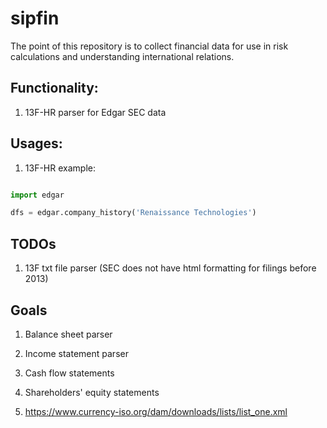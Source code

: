 # sipfin

The point of this repository is to collect financial data for use in risk calculations and understanding international relations.

## Functionality:

1. 13F-HR parser for Edgar SEC data


## Usages:

1. 13F-HR example:

```python

import edgar

dfs = edgar.company_history('Renaissance Technologies')

```

## TODOs

1. 13F txt file parser (SEC does not have html formatting for filings before 2013)


## Goals 

1. Balance sheet parser
2. Income statement parser
3. Cash flow statements 
4. Shareholders' equity statements 


1. https://www.currency-iso.org/dam/downloads/lists/list_one.xml